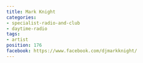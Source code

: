 ```yaml
---
title: Mark Knight
categories:
- specialist-radio-and-club
- daytime-radio
tags:
- artist
position: 176
facebook: https://www.facebook.com/djmarkknight/
---
```


